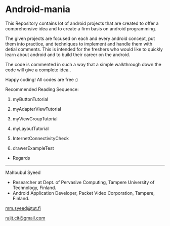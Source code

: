 Android-mania
=============

This Repository contains lot of android projects that are created to offer a comprehensive idea and to create a firm basis on android programming. 

The given projects are focused on each and every android concept, put them into practice, and techniques to implement and handle them with detial comments. This is intended for the freshers who would like to quickly learn about android and to build their career on the android.

The code is commented in such a way that a simple walkthrough down the code will give a complete idea..

Happy coding! All codes are free :)

Recommended Reading Sequence:

1. myButtonTutorial

2. myAdapterViewTutorial

3. myViewGroupTutorial

4. myLayoutTutorial

5. InternetConnectivityCheck

6. drawerExampleTest

- Regards

- -------------

Mahbubul Syeed
- Researcher at Dept. of Pervasive Computing, Tampere University of Technology, Finland.
- Android Application Developer, Packet Video Corporation, Tampere, Finland.

mm.syeed@tut.fi

rajit.cit@gmail.com
